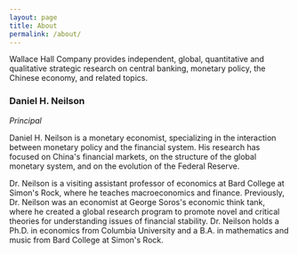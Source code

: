 ```yaml
---
layout: page
title: About
permalink: /about/
---
```


Wallace Hall Company provides independent, global, quantitative and qualitative
strategic research on central banking, monetary policy, the Chinese economy,
and related topics.

### Daniel H. Neilson

*Principal*

Daniel H. Neilson is a monetary economist, specializing in the interaction
between monetary policy and the financial system. His research has focused on
China's financial markets, on the structure of the global monetary system, and
on the evolution of the Federal Reserve. 

Dr. Neilson is a visiting assistant professor of economics at Bard College at
Simon's Rock, where he teaches macroeconomics and finance. Previously, Dr.
Neilson was an economist at George Soros's economic think tank, where he
created a global research program to promote novel and critical theories for
understanding issues of financial stability. Dr. Neilson holds a Ph.D. in
economics from Columbia University and a B.A. in mathematics and music from
Bard College at Simon's Rock.

